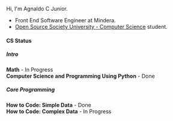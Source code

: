 Hi, I'm Agnaldo C Junior.

- Front End Software Engineer at Mindera.
- [Open Source Society University - Computer Science](https://github.com/ossu/computer-science) student.

#### CS Status

##### Intro
 **Math** - In Progress <br />
 **Computer Science and Programming Using Python** - Done <br/>
 
 ##### Core Programming
 **How to Code: Simple Data** - Done <br/>
 **How to Code: Complex Data** - In Progress

<!--
**ajnior/ajnior** is a ✨ _special_ ✨ repository because its `README.md` (this file) appears on your GitHub profile.

Here are some ideas to get you started:

- 🔭 I’m currently working on ...
- 🌱 I’m currently learning ...
- 👯 I’m looking to collaborate on ...
- 🤔 I’m looking for help with ...
- 💬 Ask me about ...
- 📫 How to reach me: ...
- 😄 Pronouns: ...
- ⚡ Fun fact: ...
-->
